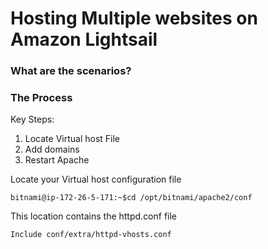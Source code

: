 # Hosting Multiple websites on Amazon Lightsail

### What are the scenarios?

### The Process
Key Steps:
1. Locate Virtual host File
2. Add domains
3. Restart Apache

Locate your Virtual host configuration file
```
bitnami@ip-172-26-5-171:~$cd /opt/bitnami/apache2/conf
```
This location contains the httpd.conf file
```
Include conf/extra/httpd-vhosts.conf
```




<!--stackedit_data:
eyJoaXN0b3J5IjpbLTUwNDg2NDk5MCwxNjMzMjM4MDM5LDY1Mj
A4OTg5XX0=
-->